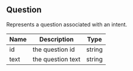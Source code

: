 ## Question

Represents a question associated with an intent.

| Name                     | Description                                    | Type                         |
|--------------------------|------------------------------------------------|------------------------------|
| id                       | the question id                                | string                       |
| text                     | the question text                              | string                       |